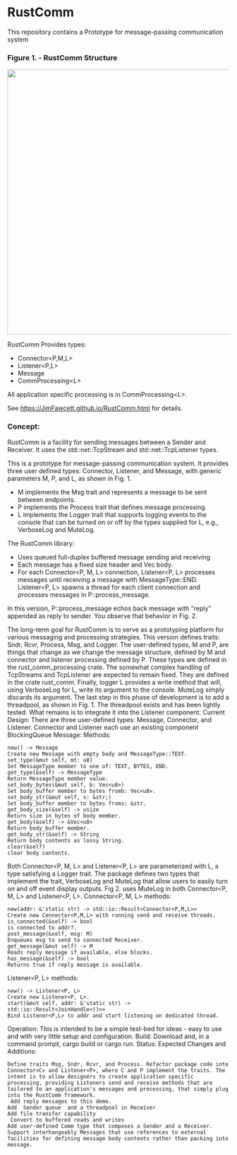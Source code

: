 # RustComm

This repository contains a Prototype for message-passing communication system  

### Figure 1. - RustComm Structure
<img src="https://JimFawcett.github.io/Pictures/RustCommConcept.jpg" width="600" />

RustComm Provides types:
- Connector&lt;P,M,L&gt;
- Listener&lt;P,L&gt;
- Message
- CommProcessing&lt;L&gt;

All application specific processing is in CommProcessing&lt;L&gt;.

See https://JimFawcett.github.io/RustComm.html for details.

### Concept:  
RustComm is a facility for sending messages between a Sender and Receiver. It uses the std::net::TcpStream and std::net::TcpListener types.  

This is a prototype for message-passing communication system. It provides three user defined types: Connector, Listener, and Message, with generic parameters M, P, and L, as shown in Fig. 1.  
  - M implements the Msg trait and represents a message to be sent between endpoints. 
  - P implements the Process<M> trait that defines message processing.
  - L implements the Logger trait that supports logging events to the console that can be turned on or off by the types supplied for L, e.g., VerboseLog and MuteLog.
  
The RustComm library:
  - Uses queued full-duplex buffered message sending and receiving
  - Each message has a fixed size header and Vec<u8> body.
  - For each Connector<P, M, L> connection, Listener<P, L> processes messages until receiving a message with MessageType::END. Listener<P, L>
    spawns a thread for each client connection and processes messages in P::process_message.
  
In this version, P::process_message echos back message with "reply" appended as reply to sender. You observe that behavior in Fig. 2.

The long-term goal for RustComm is to serve as a prototyping platform for various messaging and processing strategies. This version defines traits: Sndr<M>, Rcvr<M>, Process<M>, Msg, and Logger.
The user-defined types, M and P, are things that change as we change the message structure, defined by M and connector and listener processing defined by P. These types are defined in the rust_comm_processing crate.
The somewhat complex handling of TcpStreams and TcpListener are expected to remain fixed. They are defined in the crate rust_comm. Finally, logger L provides a write method that will, using VerboseLog for L, write its argument to the console. MuteLog simply discards its argument.
The last step in this phase of development is to add a threadpool, as shown in Fig. 1. The threadpool exists and has been lightly tested. What remains is to integrate it into the Listener component.
Current Design:
There are three user-defined types: Message, Connector, and Listener. Connector and Listener each use an existing component BlockingQueue<Message>
Message: Methods:

    new() -> Message
    Create new Message with empty body and MessageType::TEXT.
    set_type(&mut self, mt: u8)
    Set MessageType member to one of: TEXT, BYTES, END.
    get_type(&self) -> MessageType
    Return MessageType member value.
    set_body_bytes(&mut self, b: Vec<u8>)
    Set body_buffer member to bytes fromb: Vec<u8>.
    set_body_str(&mut self, s: &str;)
    Set body_buffer member to bytes froms: &str.
    get_body_size(&self) -> usize
    Return size in bytes of body member.
    get_body(&self) -> &Vec<u8>
    Return body_buffer member.
    get_body_str(&self) -> String
    Return body contents as lossy String.
    clear(&self)
    clear body contents.

Both Connector<P, M, L> and Listener<P, L> are parameterized with L, a type satisfying a Logger trait. The package defines two types that implement the trait, VerboseLog and MuteLog that allow users to easily turn on and off event display outputs. Fig 2. uses MuteLog in both Connector<P, M, L> and Listener<P, L>.
Connector<P, M, L> methods:

    new(addr: &'static str) -> std::io::Result<Connector<P,M,L>>
    Create new Connector<P,M,L> with running send and receive threads.
    is_connected(&self) -> bool
    is connected to addr?.
    post_message(&self, msg: M)
    Enqueues msg to send to connected Receiver.
    get_message(&mut self) -> M
    Reads reply message if available, else blocks.
    has_message(&self) -> bool
    Returns true if reply message is available.

Listener<P, L> methods:

    new() -> Listener<P, L>
    Create new Listener<P, L>.
    start(&mut self, addr: &'static str) -> std::io::Result<JoinHandle<()>>
    Bind Listener<P,L> to addr and start listening on dedicated thread.

Operation:
This is intended to be a simple test-bed for ideas - easy to use and with very little setup and configuration.
Build:
Download and, in a command prompt, cargo build or cargo run.
Status:
Expected Changes and Additions:

    Define traits Msg, Sndr, Rcvr, and Process. Refactor package code into Connector<C> and Listener<P>, where C and P implement the traits. The intent is to allow designers to create application specific processing, providing Listeners send and receive methods that are tailored to an application's messages and processing, that simply plug into the RustComm framework.
     Add reply messages to this demo. 
    Add  Sender queue  and a threadpool in Receiver
    Add file transfer capability
     Convert to buffered reads and writes 
    Add user-defined Comm type that composes a Sender and a Receiver.
    Support interhangeably Messages that use references to external facilities for defining message body contents rather than packing into message.

